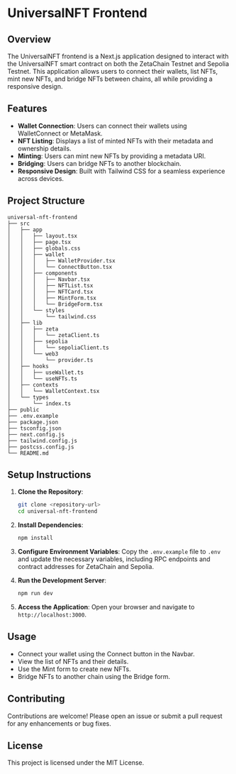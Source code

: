 # UniversalNFT Frontend

## Overview
The UniversalNFT frontend is a Next.js application designed to interact with the UniversalNFT smart contract on both the ZetaChain Testnet and Sepolia Testnet. This application allows users to connect their wallets, list NFTs, mint new NFTs, and bridge NFTs between chains, all while providing a responsive design.

## Features
- **Wallet Connection**: Users can connect their wallets using WalletConnect or MetaMask.
- **NFT Listing**: Displays a list of minted NFTs with their metadata and ownership details.
- **Minting**: Users can mint new NFTs by providing a metadata URI.
- **Bridging**: Users can bridge NFTs to another blockchain.
- **Responsive Design**: Built with Tailwind CSS for a seamless experience across devices.

## Project Structure
```
universal-nft-frontend
├── src
│   ├── app
│   │   ├── layout.tsx
│   │   ├── page.tsx
│   │   ├── globals.css
│   │   ├── wallet
│   │   │   ├── WalletProvider.tsx
│   │   │   └── ConnectButton.tsx
│   │   ├── components
│   │   │   ├── Navbar.tsx
│   │   │   ├── NFTList.tsx
│   │   │   ├── NFTCard.tsx
│   │   │   ├── MintForm.tsx
│   │   │   └── BridgeForm.tsx
│   │   └── styles
│   │       └── tailwind.css
│   ├── lib
│   │   ├── zeta
│   │   │   └── zetaClient.ts
│   │   ├── sepolia
│   │   │   └── sepoliaClient.ts
│   │   └── web3
│   │       └── provider.ts
│   ├── hooks
│   │   ├── useWallet.ts
│   │   └── useNFTs.ts
│   ├── contexts
│   │   └── WalletContext.tsx
│   └── types
│       └── index.ts
├── public
├── .env.example
├── package.json
├── tsconfig.json
├── next.config.js
├── tailwind.config.js
├── postcss.config.js
└── README.md
```

## Setup Instructions
1. **Clone the Repository**:
   ```bash
   git clone <repository-url>
   cd universal-nft-frontend
   ```

2. **Install Dependencies**:
   ```bash
   npm install
   ```

3. **Configure Environment Variables**:
   Copy the `.env.example` file to `.env` and update the necessary variables, including RPC endpoints and contract addresses for ZetaChain and Sepolia.

4. **Run the Development Server**:
   ```bash
   npm run dev
   ```

5. **Access the Application**:
   Open your browser and navigate to `http://localhost:3000`.

## Usage
- Connect your wallet using the Connect button in the Navbar.
- View the list of NFTs and their details.
- Use the Mint form to create new NFTs.
- Bridge NFTs to another chain using the Bridge form.

## Contributing
Contributions are welcome! Please open an issue or submit a pull request for any enhancements or bug fixes.

## License
This project is licensed under the MIT License.